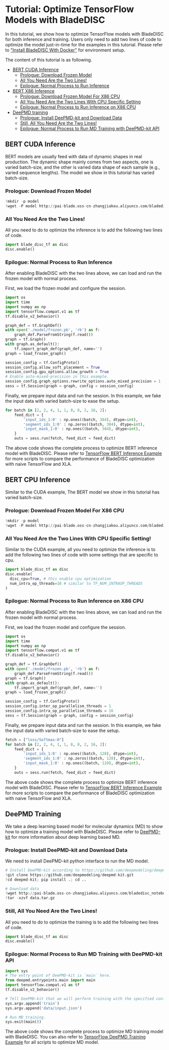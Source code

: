 # Tutorial: Optimize TensorFlow Models with BladeDISC

In this tutorial, we show how to optimize TensorFlow models with BladeDISC for
both inference and training. Users only need to add two lines of code to
optimize the model just-in-time for the examples in this tutorial.
Please refer to ["Install BladeDISC With Docker"](/docs/install_with_docker.md)
for environment setup.

The content of this tutorial is as following.
- [BERT CUDA Inference](#bert-cuda-inference)
  - [Prologue: Download Frozen Model](#prologue-download-frozen-model)
  - [All You Need Are the Two Lines!](#all-you-need-are-the-two-lines)
  - [Epilogue: Normal Process to Run Inference](#epilogue-normal-process-to-run-inference)
- [BERT X86 Inference](#bert-x86-inference)
  - [Prologue: Download Frozen Model For X86 CPU](#prologue-download-frozen-model-for-x86-cpu)
  - [All You Need Are the Two Lines With CPU Specific Setting](#all-you-need-are-the-two-lines-with-cpu-specific-setting)
  - [Epilogue: Normal Process to Run Inference on X86 CPU](#epilogue-normal-process-to-run-inference-on-x86-cpu)
- [DeePMD training](#deepmd-training)
  - [Prologue: Install DeePMD-kit and Download Data](#prologue-install-deepmd-kit-and-download-data)
  - [Still, All You Need Are the Two Lines!](#still-all-you-need-are-the-two-lines)
  - [Epilogue: Normal Process to Run MD Training with DeePMD-kit API](#epilogue-normal-process-to-run-md-training-with-deepmd-kit-api)


## BERT CUDA Inference

BERT models are usually feed with data of dynamic shapes in real production. The
dynamic shape mainly comes from two aspects, one is varied batch-size, and the
other is varied data shape of each sample (e.g., varied sequence lengths). The
model we show in this tutorial has varied batch-size.

### Prologue: Download Frozen Model

```python
!mkdir -p model
!wget -P model http://pai-blade.oss-cn-zhangjiakou.aliyuncs.com/bladedisc_notebook_binaries/models/disc_bert_example/frozen.pb
```

### All You Need Are the Two Lines!

All you need to do to optimize the inference is to add the following two lines
of code.
```python
import blade_disc_tf as disc
disc.enable()
```

### Epilogue: Normal Process to Run Inference

After enabling BladeDISC with the two lines above, we can load and run the
frozen model with normal process.

First, we load the frozen model and configure the session.
```python
import os
import time
import numpy as np
import tensorflow.compat.v1 as tf
tf.disable_v2_behavior()

graph_def = tf.GraphDef()
with open('./model/frozen.pb', 'rb') as f:
    graph_def.ParseFromString(f.read())
graph = tf.Graph()
with graph.as_default():
    tf.import_graph_def(graph_def, name='')
graph = load_frozen_graph()

session_config = tf.ConfigProto()
session_config.allow_soft_placement = True
session_config.gpu_options.allow_growth = True
# Enable auto-mixed-precision in this example.
session_config.graph_options.rewrite_options.auto_mixed_precision = 1
sess = tf.Session(graph = graph, config = session_config)
```

Finally, we prepare input data and run the session. In this example, we fake the
input data with varied batch-size to ease the setup.
```python
for batch in [2, 2, 4, 1, 1, 8, 8, 2, 16, 2]:
    feed_dict = {
        'input_ids_1:0' : np.ones((batch, 384), dtype=int),
        'segment_ids_1:0' : np.zeros((batch, 384), dtype=int),
        'input_mask_1:0' : np.ones((batch, 384), dtype=int),
    }
    outs = sess.run(fetch, feed_dict = feed_dict)
```

The above code shows the complete process to optimize BERT inference model with
BladeDISC. Please refer to [TensorFlow BERT Inference
Example](https://github.com/alibaba/BladeDISC/tree/main/examples/TensorFlow/Inference/CUDA/BERT)
for more scripts to compare the performance of BladeDISC optimization with naive
TensorFlow and XLA.


## BERT CPU Inference

Similar to the CUDA example, The BERT model we show in this tutorial has varied
batch-size.

### Prologue: Download Frozen Model For X86 CPU

```python
!mkdir -p model
!wget -P model http://pai-blade.oss-cn-zhangjiakou.aliyuncs.com/bladedisc_notebook_binaries/models/disc_bert_cpu_example/frozen.pb
```

### All You Need Are the Two Lines With CPU Specific Setting!

Similar to the CUDA example, all you need to optimize the inference is to
add the following two lines of code with some settings that are specific to cpu.
```python
import blade_disc_tf as disc
disc.enable(
  disc_cpu=True, # this enable cpu optimization
  num_intra_op_threads=16 # similar to TF_NUM_INTRAOP_THREADS
)
```

### Epilogue: Normal Process to Run Inference on X86 CPU

After enabling BladeDISC with the two lines above, we can load and run the
frozen model with normal process.

First, we load the frozen model and configure the session.
```python
import os
import time
import numpy as np
import tensorflow.compat.v1 as tf
tf.disable_v2_behavior()

graph_def = tf.GraphDef()
with open('./model/frozen.pb', 'rb') as f:
    graph_def.ParseFromString(f.read())
graph = tf.Graph()
with graph.as_default():
    tf.import_graph_def(graph_def, name='')
graph = load_frozen_graph()

session_config = tf.ConfigProto()
session_config.inter_op_parallelism_threads = 1
session_config.intra_op_parallelism_threads = 16
sess = tf.Session(graph = graph, config = session_config)
```

Finally, we prepare input data and run the session. In this example, we fake the
input data with varied batch-size to ease the setup.
```python
fetch = ["loss/Softmax:0"]
for batch in [2, 2, 4, 1, 1, 8, 8, 2, 16, 2]:
    feed_dict = {
        'input_ids_1:0' : np.ones((batch, 128), dtype=int),
        'segment_ids_1:0' : np.zeros((batch, 128), dtype=int),
        'input_mask_1:0' : np.ones((batch, 128), dtype=int),
    }
    outs = sess.run(fetch, feed_dict = feed_dict)
```

The above code shows the complete process to optimize BERT inference model with
BladeDISC. Please refer to [TensorFlow BERT Inference
Example](https://github.com/alibaba/BladeDISC/tree/main/examples/TensorFlow/Inference/X86/BERT)
for more scripts to compare the performance of BladeDISC optimization with naive
TensorFlow and XLA.


## DeePMD Training

We take a deep learning based model for molecular dynamics (MD) to show how to
optimize a training model with BladeDISC. Please refer to
[DeePMD-kit](https://github.com/deepmodeling/deepmd-kit) for more information
about deep learning based MD.



### Prologue: Install DeePMD-kit and Download Data

We need to install DeePMD-kit python interface to run the MD model.
```python
# Install DeePMD-kit according to https://github.com/deepmodeling/deepmd-kit/blob/master/doc/install/install-from-source.md#install-the-python-interface
!git clone https://github.com/deepmodeling/deepmd-kit.git
!cd deepmd-kit; pip install .; cd ..

# Download data
!wget http://pai-blade.oss-cn-zhangjiakou.aliyuncs.com/bladedisc_notebook_binaries/data/disc_deepmd_example/data.tar.gz
!tar -xzvf data.tar.gz
```

### Still, All You Need Are the Two Lines!

All you need to do to optimize the training is to add the following two lines of
code.
```python
import blade_disc_tf as disc
disc.enable()
```

### Epilogue: Normal Process to Run MD Training with DeePMD-kit API

```python
import sys
# The entry point of DeePMD-kit is `main` here.
from deepmd.entrypoints.main import main
import tensorflow.compat.v1 as tf
tf.disable_v2_behavior()

# Tell DeePMD-kit that we will perform training with the specified configuration.
sys.argv.append('train')
sys.argv.append('data/input.json')

# Run MD training.
sys.exit(main())
```

The above code shows the complete process to optimize MD training model with
BladeDISC. You can also refer to [TensorFlow DeePMD Training
Example](https://github.com/alibaba/BladeDISC/tree/main/examples/TensorFlow/Train/DeePMD)
for all scripts to optimize MD model.
